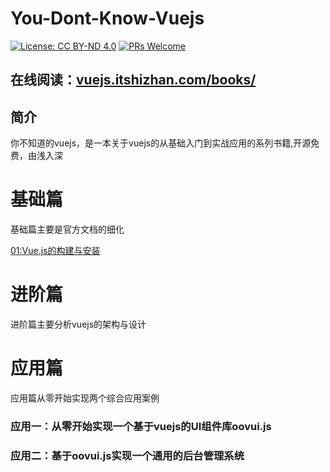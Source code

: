 # You-Dont-Know-Vuejs
[![License: CC BY-ND 4.0](https://img.shields.io/badge/License-CC%20BY--ND%204.0-blue.svg)](https://creativecommons.org/licenses/by-nd/4.0/legalcode)
[![PRs Welcome](https://img.shields.io/badge/PRs-welcome-brightgreen.svg)](CONTRIBUTING.md)

## 在线阅读：[vuejs.itshizhan.com/books/](http://vuejs.itshizhan.com/books)

## 简介
你不知道的vuejs，是一本关于vuejs的从基础入门到实战应用的系列书籍,开源免费，由浅入深



# 基础篇
基础篇主要是官方文档的细化

[01:Vue.js的构建与安装](https://github.com/leeson8888/You-Dont-Know-Vuejs/blob/master/basic/01:Vue.js%E7%9A%84%E6%9E%84%E5%BB%BA%E4%B8%8E%E5%AE%89%E8%A3%85.md)

# 进阶篇
进阶篇主要分析vuejs的架构与设计


# 应用篇
应用篇从零开始实现两个综合应用案例
### 应用一：从零开始实现一个基于vuejs的UI组件库oovui.js


### 应用二：基于oovui.js实现一个通用的后台管理系统

